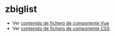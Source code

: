 # zbiglist

 - Ver [contenido de fichero de componente Vue](./zbiglist.vue)
 - Ver [contenido de fichero de componente CSS](./zbiglist.css)
